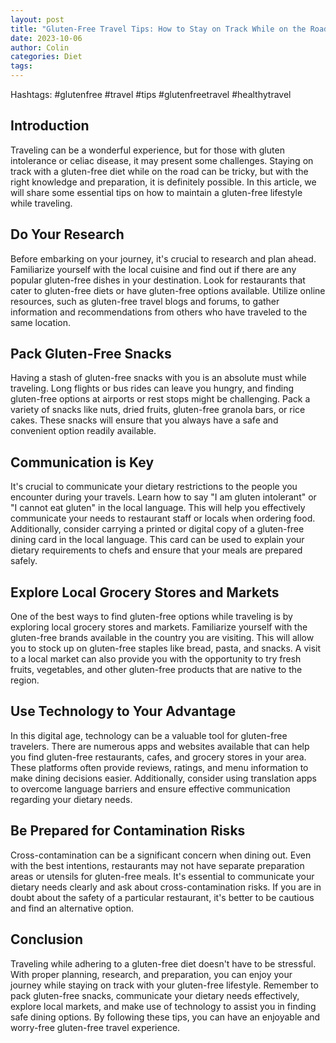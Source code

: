 ```yaml
---
layout: post
title: "Gluten-Free Travel Tips: How to Stay on Track While on the Road"
date: 2023-10-06
author: Colin
categories: Diet
tags: 
---
```


Hashtags: #glutenfree #travel #tips #glutenfreetravel #healthytravel

## Introduction

Traveling can be a wonderful experience, but for those with gluten intolerance or celiac disease, it may present some challenges. Staying on track with a gluten-free diet while on the road can be tricky, but with the right knowledge and preparation, it is definitely possible. In this article, we will share some essential tips on how to maintain a gluten-free lifestyle while traveling.

## Do Your Research

Before embarking on your journey, it's crucial to research and plan ahead. Familiarize yourself with the local cuisine and find out if there are any popular gluten-free dishes in your destination. Look for restaurants that cater to gluten-free diets or have gluten-free options available. Utilize online resources, such as gluten-free travel blogs and forums, to gather information and recommendations from others who have traveled to the same location.

## Pack Gluten-Free Snacks

Having a stash of gluten-free snacks with you is an absolute must while traveling. Long flights or bus rides can leave you hungry, and finding gluten-free options at airports or rest stops might be challenging. Pack a variety of snacks like nuts, dried fruits, gluten-free granola bars, or rice cakes. These snacks will ensure that you always have a safe and convenient option readily available.

## Communication is Key

It's crucial to communicate your dietary restrictions to the people you encounter during your travels. Learn how to say "I am gluten intolerant" or "I cannot eat gluten" in the local language. This will help you effectively communicate your needs to restaurant staff or locals when ordering food. Additionally, consider carrying a printed or digital copy of a gluten-free dining card in the local language. This card can be used to explain your dietary requirements to chefs and ensure that your meals are prepared safely.

## Explore Local Grocery Stores and Markets

One of the best ways to find gluten-free options while traveling is by exploring local grocery stores and markets. Familiarize yourself with the gluten-free brands available in the country you are visiting. This will allow you to stock up on gluten-free staples like bread, pasta, and snacks. A visit to a local market can also provide you with the opportunity to try fresh fruits, vegetables, and other gluten-free products that are native to the region.

## Use Technology to Your Advantage

In this digital age, technology can be a valuable tool for gluten-free travelers. There are numerous apps and websites available that can help you find gluten-free restaurants, cafes, and grocery stores in your area. These platforms often provide reviews, ratings, and menu information to make dining decisions easier. Additionally, consider using translation apps to overcome language barriers and ensure effective communication regarding your dietary needs.

## Be Prepared for Contamination Risks

Cross-contamination can be a significant concern when dining out. Even with the best intentions, restaurants may not have separate preparation areas or utensils for gluten-free meals. It's essential to communicate your dietary needs clearly and ask about cross-contamination risks. If you are in doubt about the safety of a particular restaurant, it's better to be cautious and find an alternative option.

## Conclusion

Traveling while adhering to a gluten-free diet doesn't have to be stressful. With proper planning, research, and preparation, you can enjoy your journey while staying on track with your gluten-free lifestyle. Remember to pack gluten-free snacks, communicate your dietary needs effectively, explore local markets, and make use of technology to assist you in finding safe dining options. By following these tips, you can have an enjoyable and worry-free gluten-free travel experience.